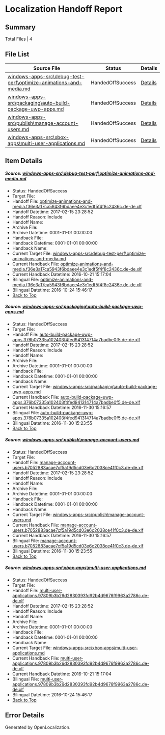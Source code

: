 # <a name='report-top'></a> Localization Handoff Report

## Summary
 Total Files | 4

## File List
 Source File | Status | Details 
 ----------- | ------ | ------- 
 [windows-apps-src\debug-test-perf\optimize-animations-and-media.md](https://cpubwin.visualstudio.com/windows-uwp/_git/windows-uwp/commit/4226fd5b90628d46bc557d2cfdffc9cc08e23b1d?path=windows-apps-src%2Fdebug-test-perf%2Foptimize-animations-and-media.md&_a=contents) | HandedOffSuccess | [Details](#29383c65d36b7bc9e5946e4c55298ac0e04107c62388)
 [windows-apps-src\packaging\auto-build-package-uwp-apps.md](https://cpubwin.visualstudio.com/windows-uwp/_git/windows-uwp/commit/2798c033aa2fd35a0cd1c92e317e1dee0fef5e82?path=windows-apps-src%2Fpackaging%2Fauto-build-package-uwp-apps.md&_a=contents) | HandedOffSuccess | [Details](#f4c68af97e5d5b11a0c5320c9fa6040b9ab94e5a4606)
 [windows-apps-src\publish\manage-account-users.md](https://cpubwin.visualstudio.com/windows-uwp/_git/windows-uwp/commit/91b7a9305c43a8d36b371059d379666ff898d5a2?path=windows-apps-src%2Fpublish%2Fmanage-account-users.md&_a=contents) | HandedOffSuccess | [Details](#7eaddcfc2d02805e60043132328ef482872a90004847)
 [windows-apps-src\xbox-apps\multi-user-applications.md](https://cpubwin.visualstudio.com/windows-uwp/_git/windows-uwp/commit/2a3ae1326e47332a191c2f37aee5c156f9e2b628?path=windows-apps-src%2Fxbox-apps%2Fmulti-user-applications.md&_a=contents) | HandedOffSuccess | [Details](#b150b50c1072a96ae0017bae848eeff94bb07ce07940)

## Item Details
##### <a name='29383c65d36b7bc9e5946e4c55298ac0e04107c62388'></a> Source: [windows-apps-src\debug-test-perf\optimize-animations-and-media.md](https://cpubwin.visualstudio.com/windows-uwp/_git/windows-uwp/commit/4226fd5b90628d46bc557d2cfdffc9cc08e23b1d?path=windows-apps-src%2Fdebug-test-perf%2Foptimize-animations-and-media.md&_a=contents)
* Status: HandedOffSuccess
* Target File: 
* Handoff File: [optimize-animations-and-media.f36e3a17ca5943f6bdaee4e3c1edf5f4f8c2436c.de-de.xlf](https://cpubwin.visualstudio.com/windows-uwp/_git/WDCLib.handoff/commit/af4b46102f8219d72a61b333ef118d3c74ae21c2?path=ol-handoff%2Fcpubwin%2Fwindows-uwp.de-de%2Fmaster%2Foptimize-animations-and-media.f36e3a17ca5943f6bdaee4e3c1edf5f4f8c2436c.de-de.xlf&_a=contents)
* Handoff Datetime: 2017-02-15 23:28:52
* Handoff Reason: Include
* Handoff Name: 
* Archive File: 
* Archive Datetime: 0001-01-01 00:00:00
* Handback File: 
* Handback Datetime: 0001-01-01 00:00:00
* Handback Name: 
* Current Target File: [windows-apps-src\debug-test-perf\optimize-animations-and-media.md](https://cpubwin.visualstudio.com/windows-uwp/_git/windows-uwp.de-de/commit/c3cc6ddc6f3b2e0e594b3a771a3787b6567d88e5?path=windows-apps-src%2Fdebug-test-perf%2Foptimize-animations-and-media.md&_a=contents)
* Current Handback File: [optimize-animations-and-media.f36e3a17ca5943f6bdaee4e3c1edf5f4f8c2436c.de-de.xlf](https://cpubwin.visualstudio.com/windows-uwp/_git/WDCLib.handback/commit/af7251542093aa676fc710fa76cce8c29961cc27?path=ol-handback%2FMicrosoft%2Fwindows-apps.de-de%2Fmaster%2Foptimize-animations-and-media.f36e3a17ca5943f6bdaee4e3c1edf5f4f8c2436c.de-de.xlf&_a=contents)
* Current Handback Datetime: 2016-10-21 15:17:04
* Bilingual File: [optimize-animations-and-media.f36e3a17ca5943f6bdaee4e3c1edf5f4f8c2436c.de-de.xlf](https://cpubwin.visualstudio.com/windows-uwp/_git/WDCLib.handback/commit/af7251542093aa676fc710fa76cce8c29961cc27?path=ol-handback%2FMicrosoft%2Fwindows-apps.de-de%2Fmaster%2Foptimize-animations-and-media.f36e3a17ca5943f6bdaee4e3c1edf5f4f8c2436c.de-de.xlf&_a=contents)
* Bilingual Datetime: 2016-10-24 15:46:17
* [Back to Top](#report-top)

##### <a name='f4c68af97e5d5b11a0c5320c9fa6040b9ab94e5a4606'></a> Source: [windows-apps-src\packaging\auto-build-package-uwp-apps.md](https://cpubwin.visualstudio.com/windows-uwp/_git/windows-uwp/commit/2798c033aa2fd35a0cd1c92e317e1dee0fef5e82?path=windows-apps-src%2Fpackaging%2Fauto-build-package-uwp-apps.md&_a=contents)
* Status: HandedOffSuccess
* Target File: 
* Handoff File: [auto-build-package-uwp-apps.376b07335a102403f4fed941314714a7badbe0f5.de-de.xlf](https://cpubwin.visualstudio.com/windows-uwp/_git/WDCLib.handoff/commit/af4b46102f8219d72a61b333ef118d3c74ae21c2?path=ol-handoff%2Fcpubwin%2Fwindows-uwp.de-de%2Fmaster%2Fauto-build-package-uwp-apps.376b07335a102403f4fed941314714a7badbe0f5.de-de.xlf&_a=contents)
* Handoff Datetime: 2017-02-15 23:28:52
* Handoff Reason: Include
* Handoff Name: 
* Archive File: 
* Archive Datetime: 0001-01-01 00:00:00
* Handback File: 
* Handback Datetime: 0001-01-01 00:00:00
* Handback Name: 
* Current Target File: [windows-apps-src\packaging\auto-build-package-uwp-apps.md](https://cpubwin.visualstudio.com/windows-uwp/_git/windows-uwp.de-de/commit/a67a4e3ca127e22fbdb3beae1c3ae56ebcbbaab6?path=windows-apps-src%2Fpackaging%2Fauto-build-package-uwp-apps.md&_a=contents)
* Current Handback File: [auto-build-package-uwp-apps.376b07335a102403f4fed941314714a7badbe0f5.de-de.xlf](https://cpubwin.visualstudio.com/windows-uwp/_git/WDCLib.handback/commit/af36407019824e4d536486ec56eebef02f0f65af?path=ol-handback%2Fcpubwin%2Fwindows-uwp.de-de%2Fmaster%2Fauto-build-package-uwp-apps.376b07335a102403f4fed941314714a7badbe0f5.de-de.xlf&_a=contents)
* Current Handback Datetime: 2016-11-30 15:16:57
* Bilingual File: [auto-build-package-uwp-apps.376b07335a102403f4fed941314714a7badbe0f5.de-de.xlf](https://cpubwin.visualstudio.com/windows-uwp/_git/WDCLib.handback/commit/af36407019824e4d536486ec56eebef02f0f65af?path=ol-handback%2Fcpubwin%2Fwindows-uwp.de-de%2Fmaster%2Fauto-build-package-uwp-apps.376b07335a102403f4fed941314714a7badbe0f5.de-de.xlf&_a=contents)
* Bilingual Datetime: 2016-11-30 15:23:55
* [Back to Top](#report-top)

##### <a name='7eaddcfc2d02805e60043132328ef482872a90004847'></a> Source: [windows-apps-src\publish\manage-account-users.md](https://cpubwin.visualstudio.com/windows-uwp/_git/windows-uwp/commit/91b7a9305c43a8d36b371059d379666ff898d5a2?path=windows-apps-src%2Fpublish%2Fmanage-account-users.md&_a=contents)
* Status: HandedOffSuccess
* Target File: 
* Handoff File: [manage-account-users.b7052883acae7cf5a19d5cd03e6c2038ce41f0c3.de-de.xlf](https://cpubwin.visualstudio.com/windows-uwp/_git/WDCLib.handoff/commit/af4b46102f8219d72a61b333ef118d3c74ae21c2?path=ol-handoff%2Fcpubwin%2Fwindows-uwp.de-de%2Fmaster%2Fmanage-account-users.b7052883acae7cf5a19d5cd03e6c2038ce41f0c3.de-de.xlf&_a=contents)
* Handoff Datetime: 2017-02-15 23:28:52
* Handoff Reason: Include
* Handoff Name: 
* Archive File: 
* Archive Datetime: 0001-01-01 00:00:00
* Handback File: 
* Handback Datetime: 0001-01-01 00:00:00
* Handback Name: 
* Current Target File: [windows-apps-src\publish\manage-account-users.md](https://cpubwin.visualstudio.com/windows-uwp/_git/windows-uwp.de-de/commit/a67a4e3ca127e22fbdb3beae1c3ae56ebcbbaab6?path=windows-apps-src%2Fpublish%2Fmanage-account-users.md&_a=contents)
* Current Handback File: [manage-account-users.b7052883acae7cf5a19d5cd03e6c2038ce41f0c3.de-de.xlf](https://cpubwin.visualstudio.com/windows-uwp/_git/WDCLib.handback/commit/af36407019824e4d536486ec56eebef02f0f65af?path=ol-handback%2Fcpubwin%2Fwindows-uwp.de-de%2Fmaster%2Fmanage-account-users.b7052883acae7cf5a19d5cd03e6c2038ce41f0c3.de-de.xlf&_a=contents)
* Current Handback Datetime: 2016-11-30 15:16:57
* Bilingual File: [manage-account-users.b7052883acae7cf5a19d5cd03e6c2038ce41f0c3.de-de.xlf](https://cpubwin.visualstudio.com/windows-uwp/_git/WDCLib.handback/commit/af36407019824e4d536486ec56eebef02f0f65af?path=ol-handback%2Fcpubwin%2Fwindows-uwp.de-de%2Fmaster%2Fmanage-account-users.b7052883acae7cf5a19d5cd03e6c2038ce41f0c3.de-de.xlf&_a=contents)
* Bilingual Datetime: 2016-11-30 15:23:55
* [Back to Top](#report-top)

##### <a name='b150b50c1072a96ae0017bae848eeff94bb07ce07940'></a> Source: [windows-apps-src\xbox-apps\multi-user-applications.md](https://cpubwin.visualstudio.com/windows-uwp/_git/windows-uwp/commit/2a3ae1326e47332a191c2f37aee5c156f9e2b628?path=windows-apps-src%2Fxbox-apps%2Fmulti-user-applications.md&_a=contents)
* Status: HandedOffSuccess
* Target File: 
* Handoff File: [multi-user-applications.97809b3b26d2830393fd92b4d9676f9963a2786c.de-de.xlf](https://cpubwin.visualstudio.com/windows-uwp/_git/WDCLib.handoff/commit/af4b46102f8219d72a61b333ef118d3c74ae21c2?path=ol-handoff%2Fcpubwin%2Fwindows-uwp.de-de%2Fmaster%2Fmulti-user-applications.97809b3b26d2830393fd92b4d9676f9963a2786c.de-de.xlf&_a=contents)
* Handoff Datetime: 2017-02-15 23:28:52
* Handoff Reason: Include
* Handoff Name: 
* Archive File: 
* Archive Datetime: 0001-01-01 00:00:00
* Handback File: 
* Handback Datetime: 0001-01-01 00:00:00
* Handback Name: 
* Current Target File: [windows-apps-src\xbox-apps\multi-user-applications.md](https://cpubwin.visualstudio.com/windows-uwp/_git/windows-uwp.de-de/commit/c3cc6ddc6f3b2e0e594b3a771a3787b6567d88e5?path=windows-apps-src%2Fxbox-apps%2Fmulti-user-applications.md&_a=contents)
* Current Handback File: [multi-user-applications.97809b3b26d2830393fd92b4d9676f9963a2786c.de-de.xlf](https://cpubwin.visualstudio.com/windows-uwp/_git/WDCLib.handback/commit/af7251542093aa676fc710fa76cce8c29961cc27?path=ol-handback%2FMicrosoft%2Fwindows-apps.de-de%2Fmaster%2Fmulti-user-applications.97809b3b26d2830393fd92b4d9676f9963a2786c.de-de.xlf&_a=contents)
* Current Handback Datetime: 2016-10-21 15:17:04
* Bilingual File: [multi-user-applications.97809b3b26d2830393fd92b4d9676f9963a2786c.de-de.xlf](https://cpubwin.visualstudio.com/windows-uwp/_git/WDCLib.handback/commit/af7251542093aa676fc710fa76cce8c29961cc27?path=ol-handback%2FMicrosoft%2Fwindows-apps.de-de%2Fmaster%2Fmulti-user-applications.97809b3b26d2830393fd92b4d9676f9963a2786c.de-de.xlf&_a=contents)
* Bilingual Datetime: 2016-10-24 15:46:17
* [Back to Top](#report-top)


## Error Details

Generated by OpenLocalization.

